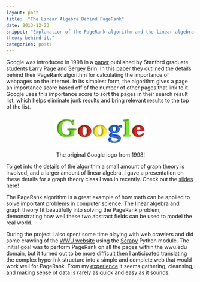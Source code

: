 ```yaml
---
layout: post
title:  "The Linear Algebra Behind PageRank"
date: 2013-12-23
snippet: "Explanation of the PageRank algorithm and the linear algebra and graph
theory behind it."
categories: posts
---
```


Google was introduced in 1998 in a 
[paper](http://infolab.stanford.edu/~backrub/google.html)
published by Stanford graduate students Larry Page and Sergey Brin. In this
paper they outlined the details behind their PageRank algorithm for calculating
the importance of webpages on the internet. In its simplest form, the
algorithm gives a page an importance score based off of the number of other
pages that link to it. Google uses this importance score to sort the pages in
their search result list, which helps eliminate junk results and bring relevant
results to the top of the list.

<div id="figure" align="center">
  <img src="/images/1998_google_logo.png" width="50%">
  <p>
  The original Google logo from 1998!
  </p>
</div>

To get into the details of the algorithm a small amount of graph theory is
involved, and a larger amount of linear algebra. I gave a presentation on these
details for a graph theory class I was in recently. Check out the 
[slides here](/images/pagerank_slides.pdf)!

The PageRank algorithm is a great example of how math can be
applied to solve important problems in computer science. The linear algebra and
graph theory fit beautifully into solving the PageRank problem, demonstrating
how well these two abstract fields can be used to model the real world.

During the project I also spent some time playing with web crawlers and did some
crawling of the [WWU website](http://www.wwu.edu/) using the 
[Scrapy](http://scrapy.org/) Python module. The initial goal was to perform
PageRank on all the pages within the wwu.edu domain, but it turned out to be more
difficult then I anticipated translating the complex hyperlink structure into a
simple and complete web that would work well for PageRank. From my 
[experience](/posts/2013/09/24/IMDB-Stats.html) it seems gathering,
cleansing, and making sense of data is rarely as quick and easy as it
sounds.
